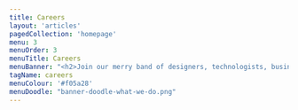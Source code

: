 ```yaml
---
title: Careers
layout: 'articles'
pagedCollection: 'homepage'
menu: 3
menuOrder: 3
menuTitle: Careers
menuBanner: "<h2>Join our merry band of designers, technologists, business folk and shameless pug lovers.</h2>"
tagName: careers
menuColour: '#f05a28'
menuDoodle: "banner-doodle-what-we-do.png"
---
```


